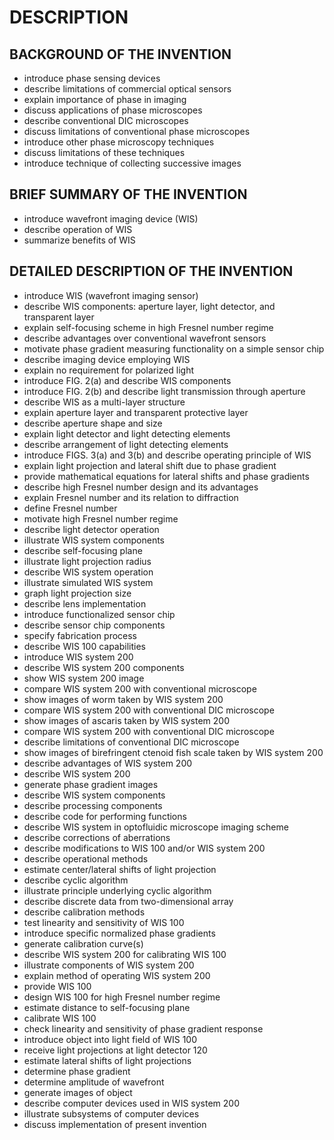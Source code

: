 # DESCRIPTION

## BACKGROUND OF THE INVENTION

- introduce phase sensing devices
- describe limitations of commercial optical sensors
- explain importance of phase in imaging
- discuss applications of phase microscopes
- describe conventional DIC microscopes
- discuss limitations of conventional phase microscopes
- introduce other phase microscopy techniques
- discuss limitations of these techniques
- introduce technique of collecting successive images

## BRIEF SUMMARY OF THE INVENTION

- introduce wavefront imaging device (WIS)
- describe operation of WIS
- summarize benefits of WIS

## DETAILED DESCRIPTION OF THE INVENTION

- introduce WIS (wavefront imaging sensor)
- describe WIS components: aperture layer, light detector, and transparent layer
- explain self-focusing scheme in high Fresnel number regime
- describe advantages over conventional wavefront sensors
- motivate phase gradient measuring functionality on a simple sensor chip
- describe imaging device employing WIS
- explain no requirement for polarized light
- introduce FIG. 2(a) and describe WIS components
- introduce FIG. 2(b) and describe light transmission through aperture
- describe WIS as a multi-layer structure
- explain aperture layer and transparent protective layer
- describe aperture shape and size
- explain light detector and light detecting elements
- describe arrangement of light detecting elements
- introduce FIGS. 3(a) and 3(b) and describe operating principle of WIS
- explain light projection and lateral shift due to phase gradient
- provide mathematical equations for lateral shifts and phase gradients
- describe high Fresnel number design and its advantages
- explain Fresnel number and its relation to diffraction
- define Fresnel number
- motivate high Fresnel number regime
- describe light detector operation
- illustrate WIS system components
- describe self-focusing plane
- illustrate light projection radius
- describe WIS system operation
- illustrate simulated WIS system
- graph light projection size
- describe lens implementation
- introduce functionalized sensor chip
- describe sensor chip components
- specify fabrication process
- describe WIS 100 capabilities
- introduce WIS system 200
- describe WIS system 200 components
- show WIS system 200 image
- compare WIS system 200 with conventional microscope
- show images of worm taken by WIS system 200
- compare WIS system 200 with conventional DIC microscope
- show images of ascaris taken by WIS system 200
- compare WIS system 200 with conventional DIC microscope
- describe limitations of conventional DIC microscope
- show images of birefringent ctenoid fish scale taken by WIS system 200
- describe advantages of WIS system 200
- describe WIS system 200
- generate phase gradient images
- describe WIS system components
- describe processing components
- describe code for performing functions
- describe WIS system in optofluidic microscope imaging scheme
- describe corrections of aberrations
- describe modifications to WIS 100 and/or WIS system 200
- describe operational methods
- estimate center/lateral shifts of light projection
- describe cyclic algorithm
- illustrate principle underlying cyclic algorithm
- describe discrete data from two-dimensional array
- describe calibration methods
- test linearity and sensitivity of WIS 100
- introduce specific normalized phase gradients
- generate calibration curve(s)
- describe WIS system 200 for calibrating WIS 100
- illustrate components of WIS system 200
- explain method of operating WIS system 200
- provide WIS 100
- design WIS 100 for high Fresnel number regime
- estimate distance to self-focusing plane
- calibrate WIS 100
- check linearity and sensitivity of phase gradient response
- introduce object into light field of WIS 100
- receive light projections at light detector 120
- estimate lateral shifts of light projections
- determine phase gradient
- determine amplitude of wavefront
- generate images of object
- describe computer devices used in WIS system 200
- illustrate subsystems of computer devices
- discuss implementation of present invention

